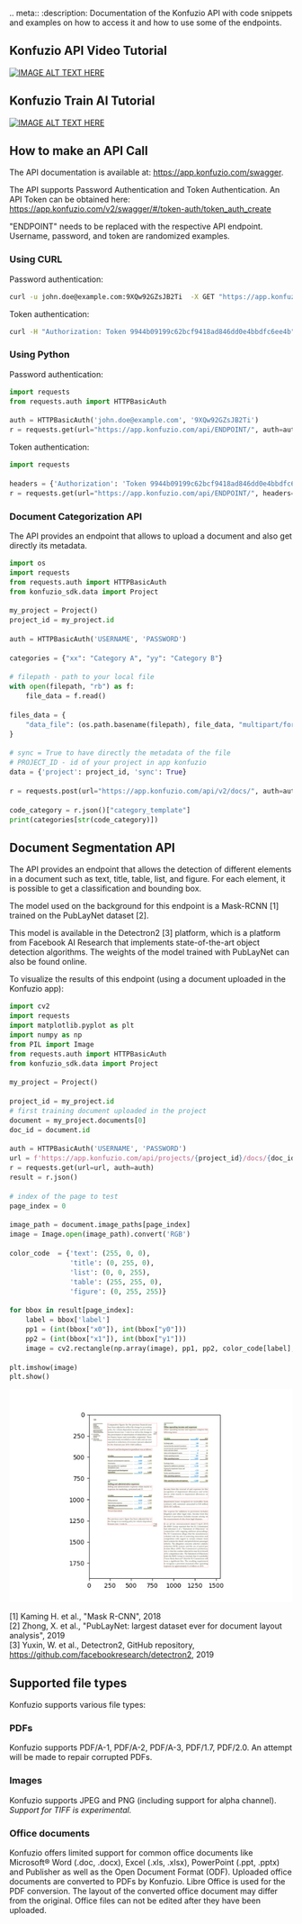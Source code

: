 .. meta::
   :description: Documentation of the Konfuzio API with code snippets and examples on how to access it and how to use some of the endpoints.

## Konfuzio API Video Tutorial

[![IMAGE ALT TEXT HERE](https://img.youtube.com/vi/NZKUrKyFVA8/0.jpg)](https://www.youtube.com/watch?v=NZKUrKyFVA8)

## Konfuzio Train AI Tutorial

[![IMAGE ALT TEXT HERE](https://img.youtube.com/vi/fMiK1xRsNzY/0.jpg)](https://youtu.be/p7P964DJmCc)


## How to make an API Call

The API documentation is available at: https://app.konfuzio.com/swagger.

The API supports Password Authentication and Token Authentication.
An API Token can be obtained here: https://app.konfuzio.com/v2/swagger/#/token-auth/token_auth_create

"ENDPOINT" needs to be replaced with the respective API endpoint. Username, password, and token are randomized examples.

### Using CURL

Password authentication:
```bash
curl -u john.doe@example.com:9XQw92GZsJB2Ti  -X GET "https://app.konfuzio.com/api/ENDPOINT/"
```

Token authentication:
```bash
curl -H "Authorization: Token 9944b09199c62bcf9418ad846dd0e4bbdfc6ee4b" -X GET "https://app.konfuzio.com/api/ENDPOINT/"
```

### Using Python

Password authentication:
```python
import requests 
from requests.auth import HTTPBasicAuth

auth = HTTPBasicAuth('john.doe@example.com', '9XQw92GZsJB2Ti')
r = requests.get(url="https://app.konfuzio.com/api/ENDPOINT/", auth=auth)
```

Token authentication:
```python
import requests 

headers = {'Authorization': 'Token 9944b09199c62bcf9418ad846dd0e4bbdfc6ee4b'}
r = requests.get(url="https://app.konfuzio.com/api/ENDPOINT/", headers=headers)
```

### Document Categorization API

The API provides an endpoint that allows to upload a document and also get directly its metadata.

```python
import os
import requests 
from requests.auth import HTTPBasicAuth
from konfuzio_sdk.data import Project

my_project = Project()
project_id = my_project.id

auth = HTTPBasicAuth('USERNAME', 'PASSWORD')

categories = {"xx": "Category A", "yy": "Category B"}

# filepath - path to your local file
with open(filepath, "rb") as f:
    file_data = f.read()

files_data = {
    "data_file": (os.path.basename(filepath), file_data, "multipart/form-data"),
}

# sync = True to have directly the metadata of the file
# PROJECT_ID - id of your project in app konfuzio
data = {'project': project_id, 'sync': True}

r = requests.post(url="https://app.konfuzio.com/api/v2/docs/", auth=auth, files=files_data, data=data)

code_category = r.json()["category_template"]
print(categories[str(code_category)])
```

## Document Segmentation API

The API provides an endpoint that allows the detection of different elements in a document such as text, title, table,
list, and figure. For each element, it is possible to get a classification and bounding box.

The model used on the background for this endpoint is a Mask-RCNN [1] trained on the PubLayNet dataset [2].

This model is available in the Detectron2 [3] platform, which is a platform from Facebook AI Research that implements state-of-the-art object detection algorithms. The weights of the model trained with PubLayNet can also be found online.

To visualize the results of this endpoint (using a document uploaded in the Konfuzio app):

```python
import cv2
import requests 
import matplotlib.pyplot as plt
import numpy as np
from PIL import Image
from requests.auth import HTTPBasicAuth
from konfuzio_sdk.data import Project

my_project = Project()

project_id = my_project.id
# first training document uploaded in the project
document = my_project.documents[0]
doc_id = document.id

auth = HTTPBasicAuth('USERNAME', 'PASSWORD')
url = f'https://app.konfuzio.com/api/projects/{project_id}/docs/{doc_id}/segmentation/'
r = requests.get(url=url, auth=auth)
result = r.json()

# index of the page to test
page_index = 0

image_path = document.image_paths[page_index]
image = Image.open(image_path).convert('RGB')

color_code  = {'text': (255, 0, 0),
               'title': (0, 255, 0),
               'list': (0, 0, 255),
               'table': (255, 255, 0),
               'figure': (0, 255, 255)}

for bbox in result[page_index]:
    label = bbox['label']
    pp1 = (int(bbox["x0"]), int(bbox["y0"]))
    pp2 = (int(bbox["x1"]), int(bbox["y1"]))
    image = cv2.rectangle(np.array(image), pp1, pp2, color_code[label], 1)

plt.imshow(image)
plt.show()

```

![segmentation_endpoint](../_static/img/segmentation.png)

[1] Kaming H. et al., "Mask R-CNN", 2018  
[2] Zhong, X. et al., "PubLayNet: largest dataset ever for document layout analysis", 2019  
[3] Yuxin, W. et al., Detectron2, GitHub repository, https://github.com/facebookresearch/detectron2, 2019  


## Supported file types

Konfuzio supports various file types:

### PDFs   
Konfuzio supports PDF/A-1, PDF/A-2, PDF/A-3, PDF/1.7, PDF/2.0. An attempt will be made to repair corrupted PDFs.

### Images
Konfuzio supports JPEG and PNG (including support for alpha channel). _Support for TIFF is experimental._

### Office documents
Konfuzio offers limited support for common office documents like Microsoft® Word (.doc, .docx), Excel (.xls, .xlsx), PowerPoint (.ppt, .pptx) and Publisher as well as the Open Document Format (ODF). Uploaded office documents are converted to PDFs by Konfuzio. Libre Office is used for the PDF conversion. The layout of the converted office document may differ from the original. Office files can not be edited after they have been uploaded.